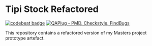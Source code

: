 # Tipi Stock Refactored

<a href="https://codebeat.co/projects/github-com-jasonhitching-tipi-stock-refactored-main"><img alt="codebeat badge" src="https://codebeat.co/badges/4dd7d473-92df-4c31-bf53-cd7e268c020d" /></a> <a href="https://plugins.jetbrains.com/plugin/4594-qaplug"><img src="https://img.shields.io/badge/QAPlug-PMD%2C_Checkstyle%2C_FindBugs-2ea44f" alt="QAPlug - PMD, Checkstyle, FindBugs"></a>

This repository contains a refactored version of my Masters project prototype artefact.


